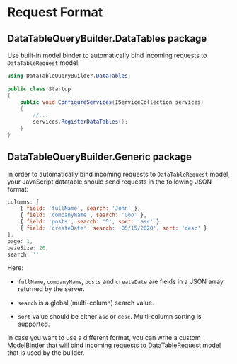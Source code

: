 ﻿# Request Format

## DataTableQueryBuilder.DataTables package

Use built-in model binder to automatically bind incoming requests to `DataTableRequest` model:

```c#
using DataTableQueryBuilder.DataTables;
   
public class Startup
{
    public void ConfigureServices(IServiceCollection services)
    {
        //...           
        services.RegisterDataTables();
    }   
}
```

## DataTableQueryBuilder.Generic package

In order to automatically bind incoming requests to `DataTableRequest` model, your JavaScript datatable should send requests in the following JSON format:

```js
columns: [
    { field: 'fullName', search: 'John' },
    { field: 'companyName', search: 'Goo' },
    { field: 'posts', search: '5', sort: 'asc' },
    { field: 'createDate', search: '05/15/2020', sort: 'desc' }
],
page: 1,
pazeSize: 20,
search: ''
```

Here:

- `fullName`, `companyName`, `posts` and `createDate` are fields in a JSON array returned by the server.

- `search` is a global (multi-column) search value.

- `sort` value should be either `asc` or `desc`. Multi-column sorting is supported.

In case you want to use a different format, you can write a custom [ModelBinder](https://github.com/EntryPointDev/DataTableQueryBuilder/tree/master/src/DataTableQueryBuilder.DataTables/ModelBinder) that will bind incoming requests to [DataTableRequest](https://github.com/EntryPointDev/DataTableQueryBuilder/blob/master/src/DataTableQueryBuilder.Generic/Request/DataTableRequest.cs) model that is used by the builder.